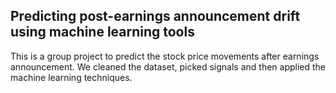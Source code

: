 ## Predicting post-earnings announcement drift using machine learning tools
This is a group project to predict the stock price movements after earnings announcement. 
We cleaned the dataset, picked signals and then applied the machine learning techniques. 
